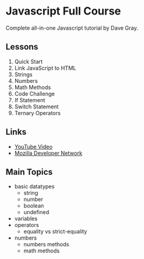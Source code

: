 # Javascript Full Course

Complete all-in-one Javascript tutorial by Dave Gray. 

## Lessons

1. Quick Start
2. Link JavaScript to HTML
3. Strings
4. Numbers
5. Math Methods
6. Code Challenge
7. If Statement
8. Switch Statement
9. Ternary Operators

## Links

- [YouTube Video](https://youtu.be/EfAl9bwzVZk)
- [Mozilla Developer Network](https://developer.mozilla.org/en-US/docs/Web/JavaScript)

## Main Topics

- basic datatypes
	- string
	- number
	- boolean
	- undefined
- variables
- operators
	- equality vs strict-equality
- numbers
	- numbers methods
	- math methods